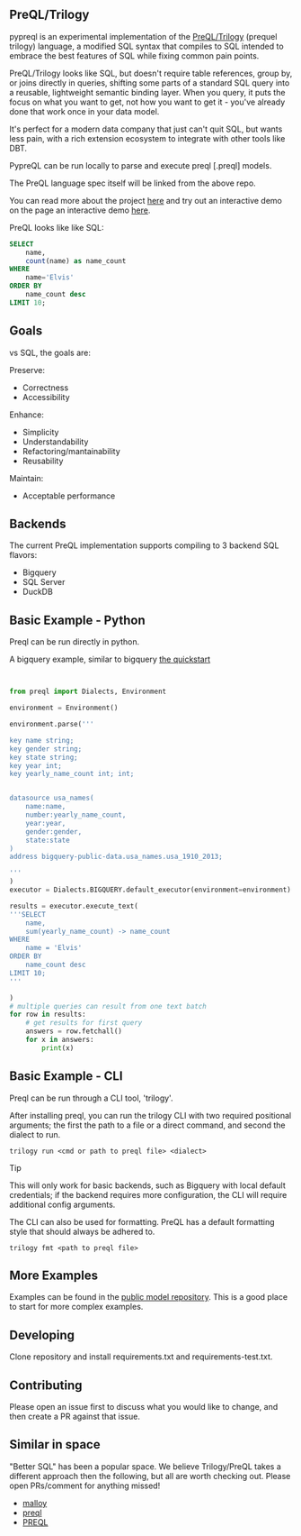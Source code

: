 ## PreQL/Trilogy

pypreql is an experimental implementation of the [PreQL/Trilogy](https://github.com/preqldata) (prequel trilogy) language, a modified SQL syntax that compiles to SQL intended to embrace the best features of SQL while fixing common pain points.

PreQL/Trilogy looks like SQL, but doesn't require table references, group by, or joins directly in queries, shifting some parts of a standard SQL query into a reusable, lightweight semantic binding layer. When you query, it puts the focus on what you want to get, not how you want to get it - you've already done that work once in your data model.

It's perfect for a modern data company that just can't quit SQL, but wants less pain, with a rich extension ecosystem to integrate with other tools like DBT.

PypreQL can be run locally to parse and execute preql [.preql] models.  

The PreQL language spec itself will be linked from the above repo. 

You can read more about the project [here](https://preqldata.dev/) and try out an interactive demo on the page an interactive demo [here](https://preqldata.dev/demo). 

PreQL looks like like SQL:
```sql
SELECT
    name,
    count(name) as name_count
WHERE 
    name='Elvis'
ORDER BY
    name_count desc
LIMIT 10;
```
## Goals
vs SQL, the goals are:

Preserve:
- Correctness
- Accessibility

Enhance:
- Simplicity
- Understandability
- Refactoring/mantainability
- Reusability

Maintain:
- Acceptable performance

## Backends

The current PreQL implementation supports compiling to 3 backend SQL flavors:

- Bigquery
- SQL Server
- DuckDB

## Basic Example - Python

Preql can be run directly in python.

A bigquery example, similar to bigquery [the quickstart](https://cloud.google.com/bigquery/docs/quickstarts/query-public-dataset-console)

```python


from preql import Dialects, Environment

environment = Environment()

environment.parse('''

key name string;
key gender string;
key state string;
key year int;
key yearly_name_count int; int;


datasource usa_names(
    name:name,
    number:yearly_name_count,
    year:year,
    gender:gender,
    state:state
)
address bigquery-public-data.usa_names.usa_1910_2013;

'''
)
executor = Dialects.BIGQUERY.default_executor(environment=environment)

results = executor.execute_text(
'''SELECT
    name,
    sum(yearly_name_count) -> name_count 
WHERE
    name = 'Elvis'
ORDER BY
    name_count desc
LIMIT 10;
'''

)
# multiple queries can result from one text batch
for row in results:
    # get results for first query
    answers = row.fetchall()
    for x in answers:
        print(x)
```


## Basic Example - CLI

Preql can be run through a CLI tool, 'trilogy'.

After installing preql, you can run the trilogy CLI with two required positional arguments; the first the path to a file or a direct command,
and second the dialect to run.

`trilogy run <cmd or path to preql file> <dialect>`

> [!TIP]
> This will only work for basic backends, such as Bigquery with local default credentials; if the backend requires more configuration, the CLI will require additional config arguments.

The CLI can also be used for formatting. PreQL has a default formatting style that should always be adhered to.

`trilogy fmt <path to preql file>`


## More Examples

Examples can be found in the [public model repository](https://github.com/preqldata/trilogy-public-models).
This is a good place to start for more complex examples.


## Developing

Clone repository and install requirements.txt and requirements-test.txt.

## Contributing

Please open an issue first to discuss what you would like to change, and then create a PR against that issue.


## Similar in space

"Better SQL" has been a popular space. We believe Trilogy/PreQL takes a different approach then the following,
but all are worth checking out. Please open PRs/comment for anything missed!


- [malloy](https://github.com/malloydata/malloy)
- [preql](https://github.com/erezsh/Preql)
- [PREQL](https://github.com/PRQL/prql)